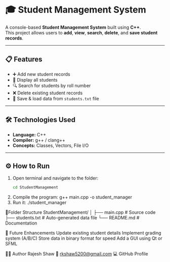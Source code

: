 # 🎓 Student Management System

A console-based **Student Management System** built using **C++**.  
This project allows users to **add**, **view**, **search**, **delete**, and **save student records**.

---

## 📋 Features
- ➕ Add new student records  
- 📄 Display all students  
- 🔍 Search for students by roll number  
- ❌ Delete existing student records  
- 💾 Save & load data from `students.txt` file  

---

## 🛠️ Technologies Used
- **Language:** C++  
- **Compiler:** g++ / clang++  
- **Concepts:** Classes, Vectors, File I/O  

---

## ⚙️ How to Run

1. Open terminal and navigate to the folder:
   ```bash
   cd StudentManagement

2. Compile the program:
    g++ main.cpp -o student_manager
3. Run it:
    ./student_manager


📁Folder Structure
    StudentManagement/
    │
    ├── main.cpp       # Source code
    ├── students.txt   # Auto-generated data file
    └── README.md      # Documentation



🚀 Future Enhancements
    Update existing student details
    Implement grading system (A/B/C)
    Store data in binary format for speed
    Add a GUI using Qt or SFML


👨‍💻 Author
    Rajesh Shaw
    📧 rkshaw5200@gmail.com
    💻 GitHub Profile
